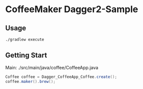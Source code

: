 # CoffeeMaker Dagger2-Sample

## Usage

```bash
./gradlew execute
```

## Getting Start

Main: ./src/main/java/coffee/CoffeeApp.java

```java
Coffee coffee = Dagger_CoffeeApp_Coffee.create();
coffee.maker().brew();
```
